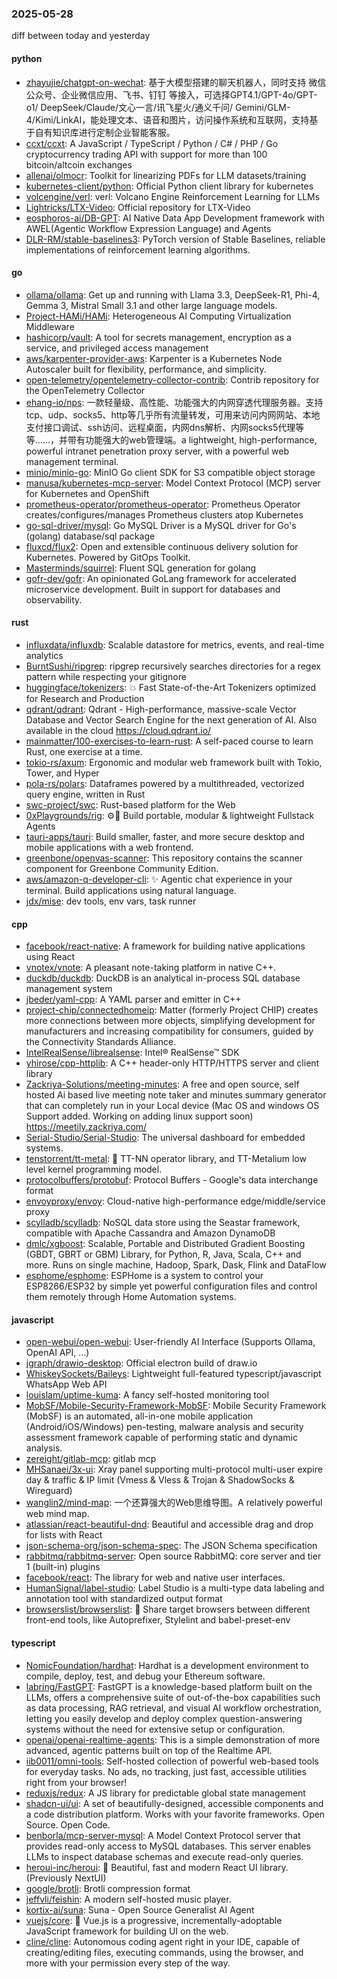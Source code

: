 ### 2025-05-28
diff between today and yesterday

#### python
* [zhayujie/chatgpt-on-wechat](https://github.com/zhayujie/chatgpt-on-wechat): 基于大模型搭建的聊天机器人，同时支持 微信公众号、企业微信应用、飞书、钉钉 等接入，可选择GPT4.1/GPT-4o/GPT-o1/ DeepSeek/Claude/文心一言/讯飞星火/通义千问/ Gemini/GLM-4/Kimi/LinkAI，能处理文本、语音和图片，访问操作系统和互联网，支持基于自有知识库进行定制企业智能客服。
* [ccxt/ccxt](https://github.com/ccxt/ccxt): A JavaScript / TypeScript / Python / C# / PHP / Go cryptocurrency trading API with support for more than 100 bitcoin/altcoin exchanges
* [allenai/olmocr](https://github.com/allenai/olmocr): Toolkit for linearizing PDFs for LLM datasets/training
* [kubernetes-client/python](https://github.com/kubernetes-client/python): Official Python client library for kubernetes
* [volcengine/verl](https://github.com/volcengine/verl): verl: Volcano Engine Reinforcement Learning for LLMs
* [Lightricks/LTX-Video](https://github.com/Lightricks/LTX-Video): Official repository for LTX-Video
* [eosphoros-ai/DB-GPT](https://github.com/eosphoros-ai/DB-GPT): AI Native Data App Development framework with AWEL(Agentic Workflow Expression Language) and Agents
* [DLR-RM/stable-baselines3](https://github.com/DLR-RM/stable-baselines3): PyTorch version of Stable Baselines, reliable implementations of reinforcement learning algorithms.

#### go
* [ollama/ollama](https://github.com/ollama/ollama): Get up and running with Llama 3.3, DeepSeek-R1, Phi-4, Gemma 3, Mistral Small 3.1 and other large language models.
* [Project-HAMi/HAMi](https://github.com/Project-HAMi/HAMi): Heterogeneous AI Computing Virtualization Middleware
* [hashicorp/vault](https://github.com/hashicorp/vault): A tool for secrets management, encryption as a service, and privileged access management
* [aws/karpenter-provider-aws](https://github.com/aws/karpenter-provider-aws): Karpenter is a Kubernetes Node Autoscaler built for flexibility, performance, and simplicity.
* [open-telemetry/opentelemetry-collector-contrib](https://github.com/open-telemetry/opentelemetry-collector-contrib): Contrib repository for the OpenTelemetry Collector
* [ehang-io/nps](https://github.com/ehang-io/nps): 一款轻量级、高性能、功能强大的内网穿透代理服务器。支持tcp、udp、socks5、http等几乎所有流量转发，可用来访问内网网站、本地支付接口调试、ssh访问、远程桌面，内网dns解析、内网socks5代理等等……，并带有功能强大的web管理端。a lightweight, high-performance, powerful intranet penetration proxy server, with a powerful web management terminal.
* [minio/minio-go](https://github.com/minio/minio-go): MinIO Go client SDK for S3 compatible object storage
* [manusa/kubernetes-mcp-server](https://github.com/manusa/kubernetes-mcp-server): Model Context Protocol (MCP) server for Kubernetes and OpenShift
* [prometheus-operator/prometheus-operator](https://github.com/prometheus-operator/prometheus-operator): Prometheus Operator creates/configures/manages Prometheus clusters atop Kubernetes
* [go-sql-driver/mysql](https://github.com/go-sql-driver/mysql): Go MySQL Driver is a MySQL driver for Go's (golang) database/sql package
* [fluxcd/flux2](https://github.com/fluxcd/flux2): Open and extensible continuous delivery solution for Kubernetes. Powered by GitOps Toolkit.
* [Masterminds/squirrel](https://github.com/Masterminds/squirrel): Fluent SQL generation for golang
* [gofr-dev/gofr](https://github.com/gofr-dev/gofr): An opinionated GoLang framework for accelerated microservice development. Built in support for databases and observability.

#### rust
* [influxdata/influxdb](https://github.com/influxdata/influxdb): Scalable datastore for metrics, events, and real-time analytics
* [BurntSushi/ripgrep](https://github.com/BurntSushi/ripgrep): ripgrep recursively searches directories for a regex pattern while respecting your gitignore
* [huggingface/tokenizers](https://github.com/huggingface/tokenizers): 💥 Fast State-of-the-Art Tokenizers optimized for Research and Production
* [qdrant/qdrant](https://github.com/qdrant/qdrant): Qdrant - High-performance, massive-scale Vector Database and Vector Search Engine for the next generation of AI. Also available in the cloud https://cloud.qdrant.io/
* [mainmatter/100-exercises-to-learn-rust](https://github.com/mainmatter/100-exercises-to-learn-rust): A self-paced course to learn Rust, one exercise at a time.
* [tokio-rs/axum](https://github.com/tokio-rs/axum): Ergonomic and modular web framework built with Tokio, Tower, and Hyper
* [pola-rs/polars](https://github.com/pola-rs/polars): Dataframes powered by a multithreaded, vectorized query engine, written in Rust
* [swc-project/swc](https://github.com/swc-project/swc): Rust-based platform for the Web
* [0xPlaygrounds/rig](https://github.com/0xPlaygrounds/rig): ⚙️🦀 Build portable, modular & lightweight Fullstack Agents
* [tauri-apps/tauri](https://github.com/tauri-apps/tauri): Build smaller, faster, and more secure desktop and mobile applications with a web frontend.
* [greenbone/openvas-scanner](https://github.com/greenbone/openvas-scanner): This repository contains the scanner component for Greenbone Community Edition.
* [aws/amazon-q-developer-cli](https://github.com/aws/amazon-q-developer-cli): ✨ Agentic chat experience in your terminal. Build applications using natural language.
* [jdx/mise](https://github.com/jdx/mise): dev tools, env vars, task runner

#### cpp
* [facebook/react-native](https://github.com/facebook/react-native): A framework for building native applications using React
* [vnotex/vnote](https://github.com/vnotex/vnote): A pleasant note-taking platform in native C++.
* [duckdb/duckdb](https://github.com/duckdb/duckdb): DuckDB is an analytical in-process SQL database management system
* [jbeder/yaml-cpp](https://github.com/jbeder/yaml-cpp): A YAML parser and emitter in C++
* [project-chip/connectedhomeip](https://github.com/project-chip/connectedhomeip): Matter (formerly Project CHIP) creates more connections between more objects, simplifying development for manufacturers and increasing compatibility for consumers, guided by the Connectivity Standards Alliance.
* [IntelRealSense/librealsense](https://github.com/IntelRealSense/librealsense): Intel® RealSense™ SDK
* [yhirose/cpp-httplib](https://github.com/yhirose/cpp-httplib): A C++ header-only HTTP/HTTPS server and client library
* [Zackriya-Solutions/meeting-minutes](https://github.com/Zackriya-Solutions/meeting-minutes): A free and open source, self hosted Ai based live meeting note taker and minutes summary generator that can completely run in your Local device (Mac OS and windows OS Support added. Working on adding linux support soon) https://meetily.zackriya.com/
* [Serial-Studio/Serial-Studio](https://github.com/Serial-Studio/Serial-Studio): The universal dashboard for embedded systems.
* [tenstorrent/tt-metal](https://github.com/tenstorrent/tt-metal): 🤘 TT-NN operator library, and TT-Metalium low level kernel programming model.
* [protocolbuffers/protobuf](https://github.com/protocolbuffers/protobuf): Protocol Buffers - Google's data interchange format
* [envoyproxy/envoy](https://github.com/envoyproxy/envoy): Cloud-native high-performance edge/middle/service proxy
* [scylladb/scylladb](https://github.com/scylladb/scylladb): NoSQL data store using the Seastar framework, compatible with Apache Cassandra and Amazon DynamoDB
* [dmlc/xgboost](https://github.com/dmlc/xgboost): Scalable, Portable and Distributed Gradient Boosting (GBDT, GBRT or GBM) Library, for Python, R, Java, Scala, C++ and more. Runs on single machine, Hadoop, Spark, Dask, Flink and DataFlow
* [esphome/esphome](https://github.com/esphome/esphome): ESPHome is a system to control your ESP8266/ESP32 by simple yet powerful configuration files and control them remotely through Home Automation systems.

#### javascript
* [open-webui/open-webui](https://github.com/open-webui/open-webui): User-friendly AI Interface (Supports Ollama, OpenAI API, ...)
* [jgraph/drawio-desktop](https://github.com/jgraph/drawio-desktop): Official electron build of draw.io
* [WhiskeySockets/Baileys](https://github.com/WhiskeySockets/Baileys): Lightweight full-featured typescript/javascript WhatsApp Web API
* [louislam/uptime-kuma](https://github.com/louislam/uptime-kuma): A fancy self-hosted monitoring tool
* [MobSF/Mobile-Security-Framework-MobSF](https://github.com/MobSF/Mobile-Security-Framework-MobSF): Mobile Security Framework (MobSF) is an automated, all-in-one mobile application (Android/iOS/Windows) pen-testing, malware analysis and security assessment framework capable of performing static and dynamic analysis.
* [zereight/gitlab-mcp](https://github.com/zereight/gitlab-mcp): gitlab mcp
* [MHSanaei/3x-ui](https://github.com/MHSanaei/3x-ui): Xray panel supporting multi-protocol multi-user expire day & traffic & IP limit (Vmess & Vless & Trojan & ShadowSocks & Wireguard)
* [wanglin2/mind-map](https://github.com/wanglin2/mind-map): 一个还算强大的Web思维导图。A relatively powerful web mind map.
* [atlassian/react-beautiful-dnd](https://github.com/atlassian/react-beautiful-dnd): Beautiful and accessible drag and drop for lists with React
* [json-schema-org/json-schema-spec](https://github.com/json-schema-org/json-schema-spec): The JSON Schema specification
* [rabbitmq/rabbitmq-server](https://github.com/rabbitmq/rabbitmq-server): Open source RabbitMQ: core server and tier 1 (built-in) plugins
* [facebook/react](https://github.com/facebook/react): The library for web and native user interfaces.
* [HumanSignal/label-studio](https://github.com/HumanSignal/label-studio): Label Studio is a multi-type data labeling and annotation tool with standardized output format
* [browserslist/browserslist](https://github.com/browserslist/browserslist): 🦔 Share target browsers between different front-end tools, like Autoprefixer, Stylelint and babel-preset-env

#### typescript
* [NomicFoundation/hardhat](https://github.com/NomicFoundation/hardhat): Hardhat is a development environment to compile, deploy, test, and debug your Ethereum software.
* [labring/FastGPT](https://github.com/labring/FastGPT): FastGPT is a knowledge-based platform built on the LLMs, offers a comprehensive suite of out-of-the-box capabilities such as data processing, RAG retrieval, and visual AI workflow orchestration, letting you easily develop and deploy complex question-answering systems without the need for extensive setup or configuration.
* [openai/openai-realtime-agents](https://github.com/openai/openai-realtime-agents): This is a simple demonstration of more advanced, agentic patterns built on top of the Realtime API.
* [iib0011/omni-tools](https://github.com/iib0011/omni-tools): Self-hosted collection of powerful web-based tools for everyday tasks. No ads, no tracking, just fast, accessible utilities right from your browser!
* [reduxjs/redux](https://github.com/reduxjs/redux): A JS library for predictable global state management
* [shadcn-ui/ui](https://github.com/shadcn-ui/ui): A set of beautifully-designed, accessible components and a code distribution platform. Works with your favorite frameworks. Open Source. Open Code.
* [benborla/mcp-server-mysql](https://github.com/benborla/mcp-server-mysql): A Model Context Protocol server that provides read-only access to MySQL databases. This server enables LLMs to inspect database schemas and execute read-only queries.
* [heroui-inc/heroui](https://github.com/heroui-inc/heroui): 🚀 Beautiful, fast and modern React UI library. (Previously NextUI)
* [google/brotli](https://github.com/google/brotli): Brotli compression format
* [jeffvli/feishin](https://github.com/jeffvli/feishin): A modern self-hosted music player.
* [kortix-ai/suna](https://github.com/kortix-ai/suna): Suna - Open Source Generalist AI Agent
* [vuejs/core](https://github.com/vuejs/core): 🖖 Vue.js is a progressive, incrementally-adoptable JavaScript framework for building UI on the web.
* [cline/cline](https://github.com/cline/cline): Autonomous coding agent right in your IDE, capable of creating/editing files, executing commands, using the browser, and more with your permission every step of the way.
